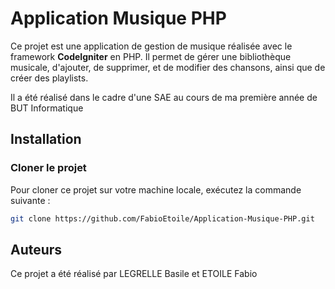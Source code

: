 # Application Musique PHP

Ce projet est une application de gestion de musique réalisée avec le framework **CodeIgniter** en PHP. Il permet de gérer une bibliothèque musicale, d'ajouter, de supprimer, et de modifier des chansons, ainsi que de créer des playlists.

Il a été réalisé dans le cadre d'une SAE au cours de ma première année de BUT Informatique
## Installation

### Cloner le projet

Pour cloner ce projet sur votre machine locale, exécutez la commande suivante :

```bash
git clone https://github.com/FabioEtoile/Application-Musique-PHP.git 
```

## Auteurs
Ce projet a été réalisé par LEGRELLE Basile et ETOILE Fabio
